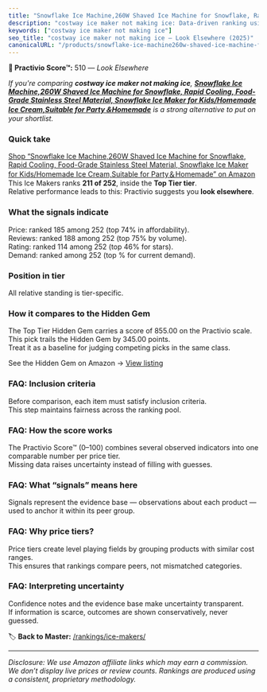 ```yaml
---
title: "Snowflake Ice Machine,260W Shaved Ice Machine for Snowflake, Rapid Cooling, Food-Grade Stainless Steel Material, Snowflake Ice Maker for Kids/Homemade Ice Cream,Suitable for Party＆Homemade"
description: "costway ice maker not making ice: Data-driven ranking using the Practivio Score™. Positioned by quality, value, demand, findability, momentum."
keywords: ["costway ice maker not making ice"]
seo_title: "costway ice maker not making ice — Look Elsewhere (2025)"
canonicalURL: "/products/snowflake-ice-machine260w-shaved-ice-machine-for-snowflake-rapid-cooling-food-grade-stainless-steel-material-snowflake-ice-maker-for-kidshomemade-ice-creamsuitable-for-partyhomemade-B0DKP26LMZ/"
---
```


**🚫 Practivio Score™:** 510 — _Look Elsewhere_


*If you're comparing **costway ice maker not making ice**, **[Snowflake Ice Machine,260W Shaved Ice Machine for Snowflake, Rapid Cooling, Food-Grade Stainless Steel Material, Snowflake Ice Maker for Kids/Homemade Ice Cream,Suitable for Party＆Homemade](https://www.amazon.com/dp/B0DKP26LMZ?tag=practivio-20)** is a strong alternative to put on your shortlist.*
### Quick take
[Shop “Snowflake Ice Machine,260W Shaved Ice Machine for Snowflake, Rapid Cooling, Food-Grade Stainless Steel Material, Snowflake Ice Maker for Kids/Homemade Ice Cream,Suitable for Party＆Homemade” on Amazon](https://www.amazon.com/dp/B0DKP26LMZ?tag=practivio-20)
This Ice Makers ranks **211 of 252**, inside the **Top Tier tier**.  
Relative performance leads to this: Practivio suggests you **look elsewhere**.

### What the signals indicate
Price: ranked 185 among 252 (top 74% in affordability).  
Reviews: ranked 188 among 252 (top 75% by volume).  
Rating: ranked 114 among 252 (top 46% for stars).  
Demand: ranked  among 252 (top % for current demand).

### Position in tier
All relative standing is tier-specific.

### How it compares to the Hidden Gem
The Top Tier Hidden Gem carries a score of 855.00 on the Practivio scale.  
This pick trails the Hidden Gem by 345.00 points.  
Treat it as a baseline for judging competing picks in the same class.  

See the Hidden Gem on Amazon → [View listing](https://www.amazon.com/dp/B0964BF4N7?tag=practivio-20)

### FAQ: Inclusion criteria
Before comparison, each item must satisfy inclusion criteria.  
This step maintains fairness across the ranking pool.

### FAQ: How the score works
The Practivio Score™ (0–100) combines several observed indicators into one comparable number per price tier.  
Missing data raises uncertainty instead of filling with guesses.

### FAQ: What “signals” means here
Signals represent the evidence base — observations about each product — used to anchor it within its peer group.

### FAQ: Why price tiers?
Price tiers create level playing fields by grouping products with similar cost ranges.  
This ensures that rankings compare peers, not mismatched categories.

### FAQ: Interpreting uncertainty
Confidence notes and the evidence base make uncertainty transparent.  
If information is scarce, outcomes are shown conservatively, never guessed.


🏷️ **Back to Master:** [/rankings/ice-makers/](/rankings/ice-makers/)

---
_Disclosure: We use Amazon affiliate links which may earn a commission. We don’t display live prices or review counts. Rankings are produced using a consistent, proprietary methodology._
